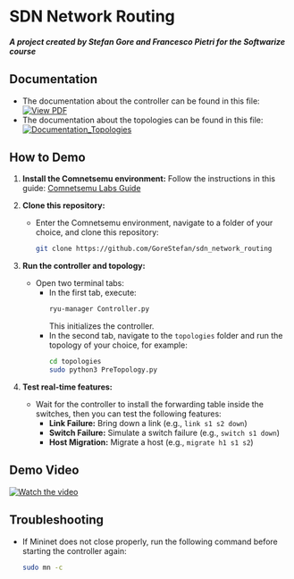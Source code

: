 # SDN Network Routing

##### A project created by Stefan Gore and Francesco Pietri for the Softwarize course

## Documentation

- The documentation about the controller can be found in this file: [![View PDF](https://img.shields.io/badge/View-PDF-red)](Softwarized_Network.pdf)
- The documentation about the topologies can be found in this file: [![Documentation_Topologies](https://img.shields.io/badge/README-Book-orange?logo=readthedocs)](topologies/README.md)

## How to Demo

1. **Install the Comnetsemu environment:** Follow the instructions in this guide: [Comnetsemu Labs Guide](https://www.granelli-lab.org/researches/relevant-projects/comnetsemu-labs)
   
2. **Clone this repository:**
   - Enter the Comnetsemu environment, navigate to a folder of your choice, and clone this repository:
     ```bash
     git clone https://github.com/GoreStefan/sdn_network_routing
     ```

3. **Run the controller and topology:**
   - Open two terminal tabs:
     - In the first tab, execute:
       ```bash
       ryu-manager Controller.py
       ```
       This initializes the controller.
     - In the second tab, navigate to the `topologies` folder and run the topology of your choice, for example:
       ```bash
       cd topologies
       sudo python3 PreTopology.py
       ```

4. **Test real-time features:**
   - Wait for the controller to install the forwarding table inside the switches, then you can test the following features:
     - **Link Failure:** Bring down a link (e.g., `link s1 s2 down`)
     - **Switch Failure:** Simulate a switch failure (e.g., `switch s1 down`)
     - **Host Migration:** Migrate a host (e.g., `migrate h1 s1 s2`)

## Demo Video
[![Watch the video](https://img.youtube.com/vi/VIDEO_ID/maxresdefault.jpg)](https://youtu.be/zhclnHBGCf0)


## Troubleshooting

- If Mininet does not close properly, run the following command before starting the controller again:
  ```bash
  sudo mn -c
